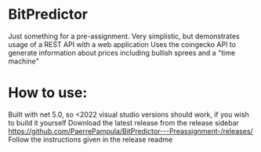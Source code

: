 # BitPredictor
Just something for a pre-assignment. Very simplistic, but demonstrates usage of a REST API with a web application
Uses the coingecko API to generate information about prices including bullish sprees and a "time machine"
# How to use:
Built with net 5.0, so <2022 visual studio versions should work, if you wish to build it yourself
Download the latest release from the release sidebar
https://github.com/PaerrePampula/BitPredictor---Preassignment-/releases/
Follow the instructions given in the release readme
